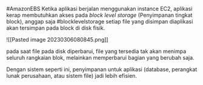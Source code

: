 #AmazonEBS 
Ketika aplikasi berjalan menggunakan instance EC2, aplikasi kerap membutuhkan akses pada *block level storage* (Penyimpanan tingkat block), anggap saja #blocklevelstorage setiap file yang disimpan diaplikasi akan tersimpan pada block di disk fisik.

![[Pasted image 20230306080845.png]]

pada saat file pada disk diperbarui, file yang tersedia tak akan menimpa seluruh rangkaian blok, melainkan memperbarui bagian yang berubah saja.

Dengan sistem seperti ini, penyimpanan untuk aplikasi (database, perangkat lunak perusahaan, atau sistem file) jadi lebih efisien.

